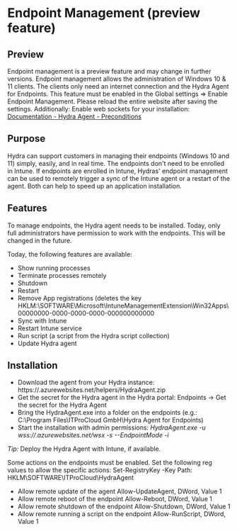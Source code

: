 # Endpoint Management (preview feature)

## Preview
Endpoint management is a preview feature and may change in further versions. Endpoint management allows the administration of Windows 10 & 11 clients. The clients only need an internet connection and the Hydra Agent for Endpoints. 
This feature must be enabled in the Global settings => Enable Endpoint Management. Please reload the entire website after saving the settings.
Additionally: Enable web sockets for your installation: [Documentation - Hydra Agent - Preconditions](https://github.com/MarcelMeurer/WVD-Hydra#precondition)

## Purpose
Hydra can support customers in managing their endpoints (Windows 10 and 11) simply, easily, and in real time. The endpoints don't need to be enrolled in Intune. If endpoints are enrolled in Intune, Hydras' endpoint management can be used to remotely trigger a sync of the Intune agent or a restart of the agent. Both can help to speed up an application installation.

## Features
To manage endpoints, the Hydra agent needs to be installed. Today, only full administrators have permission to work with the endpoints. This will be changed in the future.

Today, the following features are available:
- Show running processes
- Terminate processes remotely
- Shutdown
- Restart
- Remove App registrations (deletes the key HKLM:\SOFTWARE\Microsoft\IntuneManagementExtension\Win32Apps\00000000-0000-0000-0000-000000000000
- Sync with Intune
- Restart Intune service
- Run script (a script from the Hydra script collection)
- Update Hydra agent

## Installation
- Download the agent from your Hydra instance: https://<your-hydra-instance>.azurewebsites.net/helpers/HydraAgent.zip
- Get the secret for the Hydra agent in the Hydra portal: Endpoints -> Get the secret for the Hydra Agent
- Bring the HydraAgent.exe into a folder on the endpoints (e.g.: C:\Program Files\ITProCloud GmbH\Hydra Agent for Endpoints)
- Start the installation with admin permissions:
  *HydraAgent.exe -u wss://<your-hydra-instance>.azurewebsites.net/wsx -s <YourHydraAgentSecret> --EndpointMode -i*

*Tip:* Deploy the Hydra Agent with Intune, if available.

Some actions on the endpoints must be enabled. Set the following reg values to allow the specific actions:
Set-RegistryKey -Key Path: HKLM\SOFTWARE\ITProCloud\HydraAgent

- Allow remote update of the agent
 Allow-UpdateAgent, DWord, Value 1
- Allow remote reboot of the endpoint
 Allow-Reboot, DWord, Value 1
- Allow remote shutdown of the endpoint
 Allow-Shutdown, DWord, Value 1
- Allow remote running a script on the endpoint
 Allow-RunScript, DWord, Value 1




